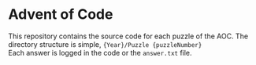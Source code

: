 # Advent of Code

This repository contains the source code for each puzzle of the AOC. The directory structure is simple, `{Year}/Puzzle {puzzleNumber}` \
Each answer is logged in the code or the `answer.txt` file.
